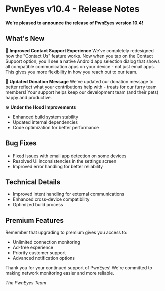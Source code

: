 # PwnEyes v10.4 - Release Notes

**We're pleased to announce the release of PwnEyes version 10.4!**

## What's New

📧 **Improved Contact Support Experience**
We've completely redesigned how the "Contact Us" feature works. Now when you tap on the Contact Support option, you'll see a native Android app selection dialog that shows all compatible communication apps on your device - not just email apps. This gives you more flexibility in how you reach out to our team.

🐶 **Updated Donation Message**
We've updated our donation message to better reflect what your contributions help with - treats for our furry team members! Your support helps keep our development team (and their pets) happy and productive.

⚙️ **Under the Hood Improvements**
- Enhanced build system stability
- Updated internal dependencies
- Code optimization for better performance

## Bug Fixes
- Fixed issues with email app detection on some devices
- Resolved UI inconsistencies in the settings screen
- Improved error handling for better reliability

## Technical Details
- Improved intent handling for external communications
- Enhanced cross-device compatibility
- Optimized build process

## Premium Features
Remember that upgrading to premium gives you access to:
- Unlimited connection monitoring
- Ad-free experience
- Priority customer support
- Advanced notification options

Thank you for your continued support of PwnEyes! We're committed to making network monitoring easier and more reliable.

*The PwnEyes Team*
